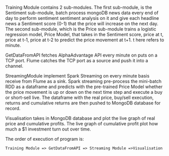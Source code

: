 Training Module contains 2 sub-modules. The first sub-module, is the Sentiment sub-module, batch process mongoDB news data every end of day to perform sentiment sentiment analysis on it and give each headline news a Sentiment score (0-1) that the price will increase on the next day. The second sub-module, which is the Price sub-module trains a logistic regression model, Price Model, that takes in the Sentiment score, price at t, price at t-1, price at t-2 to predict the price movement at t+1. t here refers to minute.

GetDataFromAPI fetches AlphaAdvantage API every minute on puts on a TCP port. Flume catches the TCP port as a source and push it into a channel.

StreamingModule implement Spark Streaming on every minute basis receive from Flume as a sink. Spark streaming pre-process the mini-batch RDD as a dataframe and predicts with the pre-trained Price Model whether the price movement is up or down on the next time step and execute a buy or short-sell live. The dataframe with the real price, buy/sell execution, returns and cumulative returns are then pushed to MongoDB database for record.

Visualisation takes in MongoDB database and plot the live graph of real price and cumulative profits. The live graph of cumulative profit plot how much a $1 investment turn out over time.

The order of execution of program is:

	Training Module => GetDataFromAPI => Streaming Module =>Visualisation